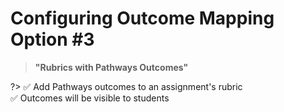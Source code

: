 # Configuring Outcome Mapping Option #3

> **"Rubrics with Pathways Outcomes"**

?> :white_check_mark: Add Pathways outcomes to an assignment's rubric  
:white_check_mark: Outcomes will be visible to students
